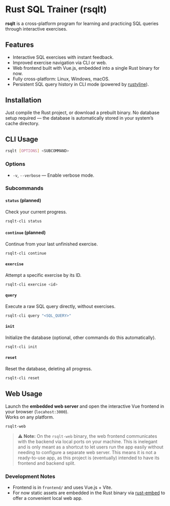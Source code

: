 # Rust SQL Trainer (rsqlt)

**rsqlt** is a cross-platform program for learning and practicing SQL queries through interactive exercises.

## Features

* Interactive SQL exercises with instant feedback.
* Improved exercise navigation via CLI or web.
* Web frontend built with Vue.js, embedded into a single Rust binary for now.
* Fully cross-platform: Linux, Windows, macOS.
* Persistent SQL query history in CLI mode (powered by [rustyline](https://crates.io/crates/rustyline)).

## Installation

Just compile the Rust project, or download a prebuilt binary. No database setup required — the database is automatically stored in your system’s cache directory.

## CLI Usage

```bash
rsqlt [OPTIONS] <SUBCOMMAND>
```

### Options

* `-v`, `--verbose` — Enable verbose mode.

### Subcommands

#### `status` (planned)

Check your current progress.

```bash
rsqlt-cli status
```

#### `continue` (planned)

Continue from your last unfinished exercise.

```bash
rsqlt-cli continue
```

#### `exercise`

Attempt a specific exercise by its ID.

```bash
rsqlt-cli exercise <id>
```

#### `query`

Execute a raw SQL query directly, without exercises.

```bash
rsqlt-cli query "<SQL_QUERY>"
```

#### `init`

Initialize the database (optional, other commands do this automatically).

```bash
rsqlt-cli init
```

#### `reset`

Reset the database, deleting all progress.

```bash
rsqlt-cli reset
```

## Web Usage

Launch the **embedded web server** and open the interactive Vue frontend in your browser (`locahost:3000`).  
Works on any platform.

```bash
rsqlt-web
```

> ⚠️ **Note:** On the `rsqlt-web` binary, the web frontend communicates with the backend via local ports on your machine.
> This is inelegant and is only meant as a shortcut to let users run the app easily without needing to configure a separate web server.
> This means it is not a ready-to-use app, as this project is (eventually) intended to have its frontend and backend split.

### Development Notes

* Frontend is in `frontend/` and uses Vue.js + Vite.
* For now static assets are embedded in the Rust binary via [rust-embed](https://crates.io/crates/rust-embed) to offer a convenient local web app.
